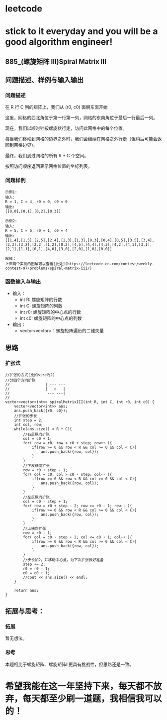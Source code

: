 # leetcode
# stick to it everyday and you will be a good algorithm engineer!
## 885_(螺旋矩阵 III)Spiral Matrix III
## 问题描述、样例与输入输出

### 问题描述

在 R 行 C 列的矩阵上，我们从 (r0, c0) 面朝东面开始

这里，网格的西北角位于第一行第一列，网格的东南角位于最后一行最后一列。

现在，我们以顺时针按螺旋状行走，访问此网格中的每个位置。

每当我们移动到网格的边界之外时，我们会继续在网格之外行走（但稍后可能会返回到网格边界）。

最终，我们到过网格的所有 R * C 个空间。

按照访问顺序返回表示网格位置的坐标列表。


### 问题样例

	示例1:
	输入: 
	R = 1, C = 4, r0 = 0, c0 = 0
	输出: 
	[[0,0],[0,1],[0,2],[0,3]]
	
	示例2:
	输入: 
	R = 5, C = 6, r0 = 1, c0 = 4
	输出: 
	[[1,4],[1,5],[2,5],[2,4],[2,3],[1,3],[0,3],[0,4],[0,5],[3,5],[3,4],[3,3],[3,2],[2,2],[1,2],[0,2],[4,5],[4,4],[4,3],[4,2],[4,1],[3,1],[2,1],[1,1],[0,1],[4,0],[3,0],[2,0],[1,0],[0,0]]
	
	解释：
	上面两个实例的图解可以查看[此处](https://leetcode-cn.com/contest/weekly-contest-97/problems/spiral-matrix-iii/)
	
### 函数输入与输出

* 输入：
	* int R: 螺旋矩阵的行数 
	* int C: 螺旋矩阵的列数
	* int r0: 螺旋矩阵的中心点的行数
	* int c0: 螺旋矩阵的中心点的列数
* 输出：
	* vector<vector<int>>：螺旋矩阵遍历的二维矢量

## 思路	
### 扩张法

	//扩张的方式(比如size为2)
    //分四个方向扩张
    //                | --- ---
    //                |   c   |
    //                 --- ---|
    //
    vector<vector<int>> spiralMatrixIII(int R, int C, int r0, int c0) {
        vector<vector<int>> ans;
        ans.push_back({r0, c0});
        //扩张的步长
        int step = 2;
        int col, row;
        while(ans.size() < R * C){
            //右反纵向扩张
            col = c0 + 1;
            for( row = r0; row < r0 + step; row++ ){
                if(row >= 0 && row < R && col >= 0 && col < C){
                    ans.push_back({row, col});
                }
            }
            //下反横向扩张
            row = r0 + step - 1;
            for( col = c0; col > c0 - step; col-- ){
                if(row >= 0 && row < R && col >= 0 && col < C){
                    ans.push_back({row, col});
                }
            }
            //左反纵向扩张
            col = c0 - step + 1;
            for( row = r0 + step - 2; row >= r0 - 1; row-- ){
                if(row >= 0 && row < R && col >= 0 && col < C){
                    ans.push_back({row, col});
                }
            }
            //上横向扩张
            row = r0 - 1;
            for( col = c0 - step + 2; col <= c0 + 1; col++ ){
                if(row >= 0 && row < R && col >= 0 && col < C){
                    ans.push_back({row, col});
                }
            }
            //步长加2，并移动中心点，为下次扩张做好准备
            step += 2;
            r0 = r0 - 1;
            c0 = c0 + 1;
            //cout << ans.size() << endl;
        }
        
        return ans;
    }
		

 
## 拓展与思考：
### 拓展
暂无想法。
### 思考
本题相比于螺旋矩阵、螺旋矩阵II更具有挑战性，但思路还是一致。	  
# 希望我能在这一年坚持下来，每天都不放弃，每天都至少刷一道题，我相信我可以的！
